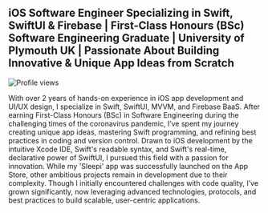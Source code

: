 ## iOS Software Engineer Specializing in Swift, SwiftUI & Firebase | First-Class Honours (BSc) Software Engineering Graduate | University of Plymouth UK | Passionate About Building Innovative & Unique App Ideas from Scratch

![Profile views](https://komarev.com/ghpvc/?username=KDTechniques&style=flat-square)

With over 2 years of hands-on experience in iOS app development and UI/UX design, I specialize in Swift, SwiftUI, MVVM, and Firebase BaaS. After earning First-Class Honours (BSc) in Software Engineering during the challenging times of the coronavirus pandemic, I’ve spent my journey creating unique app ideas, mastering Swift programming, and refining best practices in coding and version control. Drawn to iOS development by the intuitive Xcode IDE, Swift's readable syntax, and Swift's real-time, declarative power of SwiftUI, I pursued this field with a passion for innovation. While my 'Sleepi' app was successfully launched on the App Store, other ambitious projects remain in development due to their complexity. Though I initially encountered challenges with code quality, I’ve grown significantly, now leveraging advanced technologies, protocols, and best practices to build scalable, user-centric applications.
